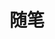 ---
title: 随笔
description: Essay
image:

# Badge style
style:
    background: "#2a9d8f"
    color: "#fff"
---